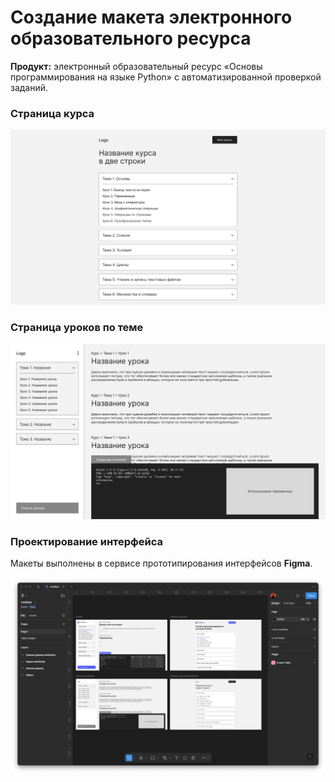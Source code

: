 # Создание макета электронного образовательного ресурса

**Продукт:** электронный образовательный ресурс «Основы программирования на языке Python» с автоматизированной проверкой заданий.

### Страница курса

![](images/course.png)

### Страница уроков по теме

![](images/lessons.png)

### Проектирование интерфейса

Макеты выполнены в сервисе прототипирования интерфейсов **Figma**.

![](images/figma.png)
